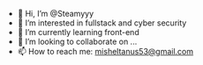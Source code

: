 - 👋 Hi, I’m @Steamyyy
- 👀 I’m interested in fullstack and cyber security
- 🌱 I’m currently learning front-end
- 💞️ I’m looking to collaborate on ...
- 📫 How to reach me: misheltanus53@gmail.com

<!---
Steamyyy/Steamyyy is a ✨ special ✨ repository because its `README.md` (this file) appears on your GitHub profile.
You can click the Preview link to take a look at your changes.
--->
